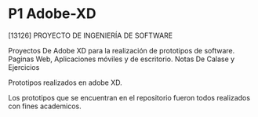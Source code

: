 # P1 Adobe-XD
[13126] PROYECTO DE INGENIERÍA DE SOFTWARE


Proyectos De Adobe XD para la realización de prototipos de software. Paginas Web, Aplicaciones móviles y de escritorio. Notas De Calase y Ejercicios

Prototipos realizados en adobe XD.

Los prototipos que se encuentran en el repositorio fueron todos realizados con fines academicos.
